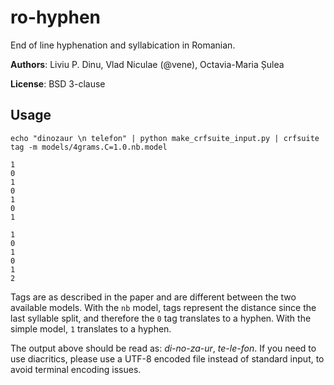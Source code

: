 ro-hyphen
=========

End of line hyphenation and syllabication in Romanian.

**Authors**: Liviu P. Dinu, Vlad Niculae (@vene), Octavia-Maria Șulea

**License**: BSD 3-clause

Usage
-----

    echo "dinozaur \n telefon" | python make_crfsuite_input.py | crfsuite tag -m models/4grams.C=1.0.nb.model

    1
    0
    1
    0
    1
    0
    1

    1
    0
    1
    0
    1
    2

Tags are as described in the paper and are different between the two available
models.  With the `nb` model, tags represent the distance since the last
syllable split, and therefore the `0` tag translates to a hyphen.
With the simple model, `1` translates to a hyphen.

The output above should be read as: *di-no-za-ur*, *te-le-fon*.
If you need to use diacritics, please use a UTF-8 encoded file instead
of standard input, to avoid terminal encoding issues.
